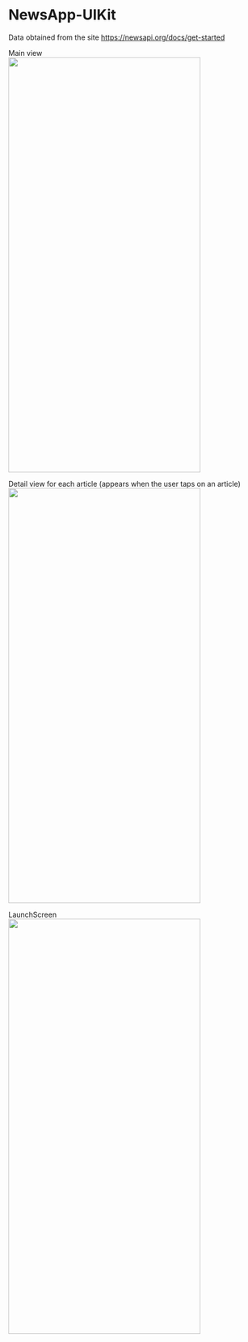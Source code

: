 # NewsApp-UIKit

Data obtained from the site https://newsapi.org/docs/get-started

Main view <br/>
<img src="https://user-images.githubusercontent.com/99712538/218133911-50702eba-a04f-4fc7-8ffa-dbbbaf374d34.png" width="380" height="820">

Detail view for each article (appears when the user taps on an article) <br/>
<img src="https://user-images.githubusercontent.com/99712538/218134000-96d35bd9-3e8e-4b49-b26d-8d3198a35bd7.png" width="380" height="820">

LaunchScreen <br/>
<img src="https://user-images.githubusercontent.com/99712538/218133830-7aa1ae16-783f-4b8d-98d6-bb5c96422df5.png" width="380" height="820">
